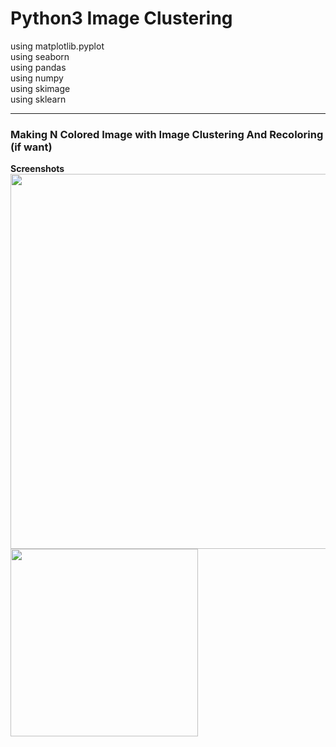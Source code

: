 # Python3 Image Clustering
using matplotlib.pyplot<br/>
using seaborn<br/>
using pandas<br/>
using numpy<br/>
using skimage<br/>
using sklearn<br/>
<hr/>

### Making N Colored Image with Image Clustering And Recoloring (if want)
<b>Screenshots<br/>
<img width="600" src="https://user-images.githubusercontent.com/30307587/45668428-aa638d80-bb57-11e8-96ad-5708a8220ebd.png">
<img width="300" src="https://user-images.githubusercontent.com/30307587/45668483-db43c280-bb57-11e8-9d62-784a60006fe1.png">
